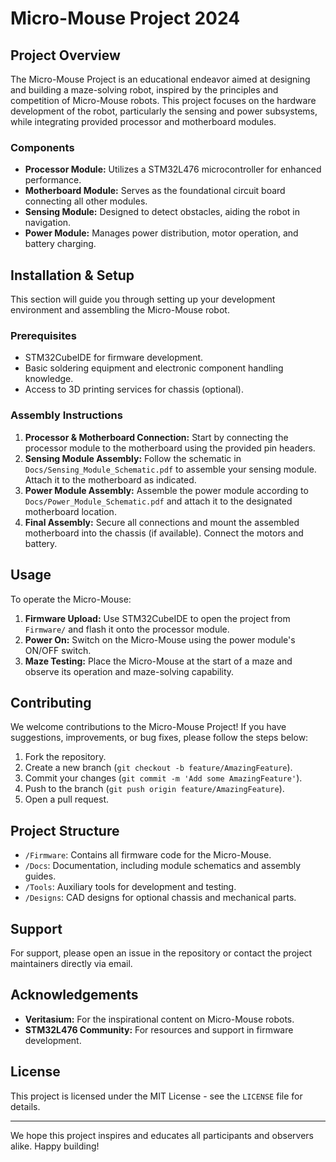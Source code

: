 # Micro-Mouse Project 2024

## Project Overview
The Micro-Mouse Project is an educational endeavor aimed at designing and building a maze-solving robot, inspired by the principles and competition of Micro-Mouse robots. This project focuses on the hardware development of the robot, particularly the sensing and power subsystems, while integrating provided processor and motherboard modules.

### Components
- **Processor Module:** Utilizes a STM32L476 microcontroller for enhanced performance.
- **Motherboard Module:** Serves as the foundational circuit board connecting all other modules.
- **Sensing Module:** Designed to detect obstacles, aiding the robot in navigation.
- **Power Module:** Manages power distribution, motor operation, and battery charging.

## Installation & Setup
This section will guide you through setting up your development environment and assembling the Micro-Mouse robot.

### Prerequisites
- STM32CubeIDE for firmware development.
- Basic soldering equipment and electronic component handling knowledge.
- Access to 3D printing services for chassis (optional).

### Assembly Instructions
1. **Processor & Motherboard Connection:** Start by connecting the processor module to the motherboard using the provided pin headers.
2. **Sensing Module Assembly:** Follow the schematic in `Docs/Sensing_Module_Schematic.pdf` to assemble your sensing module. Attach it to the motherboard as indicated.
3. **Power Module Assembly:** Assemble the power module according to `Docs/Power_Module_Schematic.pdf` and attach it to the designated motherboard location.
4. **Final Assembly:** Secure all connections and mount the assembled motherboard into the chassis (if available). Connect the motors and battery.

## Usage
To operate the Micro-Mouse:
1. **Firmware Upload:** Use STM32CubeIDE to open the project from `Firmware/` and flash it onto the processor module.
2. **Power On:** Switch on the Micro-Mouse using the power module's ON/OFF switch.
3. **Maze Testing:** Place the Micro-Mouse at the start of a maze and observe its operation and maze-solving capability.

## Contributing
We welcome contributions to the Micro-Mouse Project! If you have suggestions, improvements, or bug fixes, please follow the steps below:
1. Fork the repository.
2. Create a new branch (`git checkout -b feature/AmazingFeature`).
3. Commit your changes (`git commit -m 'Add some AmazingFeature'`).
4. Push to the branch (`git push origin feature/AmazingFeature`).
5. Open a pull request.

## Project Structure
- `/Firmware`: Contains all firmware code for the Micro-Mouse.
- `/Docs`: Documentation, including module schematics and assembly guides.
- `/Tools`: Auxiliary tools for development and testing.
- `/Designs`: CAD designs for optional chassis and mechanical parts.

## Support
For support, please open an issue in the repository or contact the project maintainers directly via email.

## Acknowledgements
- **Veritasium:** For the inspirational content on Micro-Mouse robots.
- **STM32L476 Community:** For resources and support in firmware development.

## License
This project is licensed under the MIT License - see the `LICENSE` file for details.

---

We hope this project inspires and educates all participants and observers alike. Happy building!
